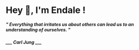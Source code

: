 <h1 title="head"> Hey 👋, I'm Endale !</h1>

**<h5><i>" Everything that irritates us about others can lead us to an understanding of ourselves. "</i></h5>**

*<b>___ Carl Jung ___</b>*
